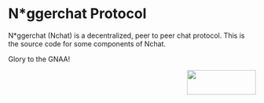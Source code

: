 # N*ggerchat Protocol

N*ggerchat (Nchat) is a decentralized, peer to peer chat protocol. This is the source code for some components of Nchat.



Glory to the GNAA!
<div align="right">
    <a href="https://gnaa.world" target="_blank">
<img src="https://gnaa.world/assets/gnaa%20trademark.png" height=50 width=140> 
    </a>
</div>
